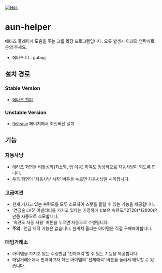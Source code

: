 [![Hits](https://hits.seeyoufarm.com/api/count/incr/badge.svg?url=https%3A%2F%2Fgithub.com%2Fgubug0%2Faun-timer-throttler&count_bg=%2379C83D&title_bg=%23555555&icon=&icon_color=%23E7E7E7&title=hits&edge_flat=false)](https://hits.seeyoufarm.com)

# aun-helper

에타츠 플레이에 도움을 주는 크롬 확장 프로그램입니다.
오류 발생시 아래의 연락처로 문의 주세요.

* 에타츠 ID : gubug

## 설치 경로
### Stable Version
* [에타츠 헬퍼](https://chrome.google.com/webstore/detail/%EC%97%90%ED%83%80%EC%B8%A0-%ED%83%80%EC%9D%B4%EB%A8%B8-throttler/ppnelmgdamnbgcjfgplioaiejcpcfeol)
### Unstable Version
* [Release](https://github.com/gubug0/aun-helper/releases) 페이지에서 최신버전 설치

## 기능
### 자동사냥
* 에타츠 화면을 비활성화(최소화, 탭 이동) 하여도 정상적으로 자동사냥이 되도록 합니다.
* 우측 화면의 '자동사냥 시작' 버튼을 누르면 자동사냥을 시작합니다.

### 고급여관
* 현재 가지고 있는 숙련도를 모두 소모하여 스탯을 올릴 수 있는 기능을 제공합니다.
* '연금술 LV5' 어빌리티를 가지고 있다는 가정하에 ((보유 숙련도/12720)*12000)P 만큼 자동으로 소모합니다.
* '숙련도 자동 사용' 버튼을 누르면 자동으로 수행됩니다.
* **주의** : 연금 제작 기능은 없습니다. 한계치 올리는 아이템은 직접 구매해야합니다.

### 매입거래소
* 아이템을 가지고 있는 수량만큼 '전체매각'할 수 있는 기능을 제공합니다.
* 매입거래소에서 판매하고자 하는 아이템의 '전체매각' 버튼을 눌러서 매각할 수 있습니다.
